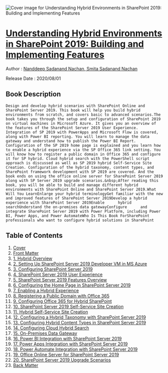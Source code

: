 ![Cover image for Understanding Hybrid Environments in SharePoint 2019: Building and Implementing Features](https://imgdetail.ebookreading.net/cover/cover/20200920/EB9781484260500.jpg)

[Understanding Hybrid Environments in SharePoint 2019: Building and Implementing Features](https://ebookreading.net/view/book/Understanding+Hybrid+Environments+in+SharePoint+2019%3A+Building+and+Implementing+Features-EB9781484260500_1.html "Understanding Hybrid Environments in SharePoint 2019: Building and Implementing Features")
====================================================================================================================

Author : [Nanddeep Sadanand Nachan](https://ebookreading.net/search/author/Nanddeep+Sadanand+Nachan),[ 
            Smita Sadanand Nachan](https://ebookreading.net/search/author/+%0D%0A++++++++++++Smita+Sadanand+Nachan)

Release Date : 2020/08/01

Book Description
-----------------


    
    Design and develop hybrid scenarios with SharePoint Online and SharePoint Server 2019. This book will help you build hybrid environments from scratch, and covers basic to advanced scenarios.The book takes you through the setup and configuration of SharePoint 2019 on virtual machines in Microsoft Azure. It gives you an overview of the features of the SharePoint Server 2019 User Experience. Integration of SP 2019 with PowerApps and Microsoft Flow is covered, along with Power BI reporting. You will learn to manage the data gateway and understand how to publish the Power BI Report. Configuration of the SP 2019 home page is explained and you learn how to enable a hybrid experience via the SP Office 365 link setting. You will know how to register a public domain in Office 365 and configure it for SP hybrid. Cloud hybrid search with the PowerShell script approach is discussed as well as SP 2019 hybrid Self-Service Site Creation. Configuration of the hybrid taxonomy, content types, and SharePoint framework development with SP 2019 are covered. And the book ends on using the office online server for SharePoint Server 2019 along with SP Server 2019 upgrade scenarios.&nbsp;After reading this book, you will be able to build and manage different hybrid environments with SharePoint Online and SharePoint Server 2019.What Will You LearnEnlarge your hybrid terminologyGet familiar with the new and improved features of SharePoint Server 2019Develop a hybrid experience with SharePoint Server 2019Enable      hybrid searchUnderstand the on-premises data gatewayConfigure      and integrate SharePoint Server 2019 with Power Platform, including Power      BI, Power Apps, and Power AutomateWho Is This Book ForSharePoint professionals who want to configure hybrid solutions in SharePoint
  

Table of Contents
-----------------

1. [Cover](https://ebookreading.net/view/book/Understanding+Hybrid+Environments+in+SharePoint+2019%3A+Building+and+Implementing+Features-EB9781484260500_1.html)
1. [Front Matter](https://ebookreading.net/view/book/Understanding+Hybrid+Environments+in+SharePoint+2019%3A+Building+and+Implementing+Features-EB9781484260500_2.html)
1. [1.&nbsp;Hybrid Overview](https://ebookreading.net/view/book/Understanding+Hybrid+Environments+in+SharePoint+2019%3A+Building+and+Implementing+Features-EB9781484260500_3.html)
1. [2.&nbsp;Setting Up SharePoint Server 2019 Developer VM in MS Azure](https://ebookreading.net/view/book/Understanding+Hybrid+Environments+in+SharePoint+2019%3A+Building+and+Implementing+Features-EB9781484260500_4.html)
1. [3.&nbsp;Configuring SharePoint Server 2019](https://ebookreading.net/view/book/Understanding+Hybrid+Environments+in+SharePoint+2019%3A+Building+and+Implementing+Features-EB9781484260500_5.html)
1. [4.&nbsp;SharePoint Server 2019 User Experience](https://ebookreading.net/view/book/Understanding+Hybrid+Environments+in+SharePoint+2019%3A+Building+and+Implementing+Features-EB9781484260500_6.html)
1. [5.&nbsp;SharePoint Server 2019 Features Overview](https://ebookreading.net/view/book/Understanding+Hybrid+Environments+in+SharePoint+2019%3A+Building+and+Implementing+Features-EB9781484260500_7.html)
1. [6.&nbsp;Configuring the Home Page in SharePoint Server 2019](https://ebookreading.net/view/book/Understanding+Hybrid+Environments+in+SharePoint+2019%3A+Building+and+Implementing+Features-EB9781484260500_8.html)
1. [7.&nbsp;Enabling a Hybrid Experience](https://ebookreading.net/view/book/Understanding+Hybrid+Environments+in+SharePoint+2019%3A+Building+and+Implementing+Features-EB9781484260500_9.html)
1. [8.&nbsp;Registering a Public Domain with Office 365](https://ebookreading.net/view/book/Understanding+Hybrid+Environments+in+SharePoint+2019%3A+Building+and+Implementing+Features-EB9781484260500_10.html)
1. [9.&nbsp;Configuring Office 365 for Hybrid SharePoint](https://ebookreading.net/view/book/Understanding+Hybrid+Environments+in+SharePoint+2019%3A+Building+and+Implementing+Features-EB9781484260500_11.html)
1. [10.&nbsp;SharePoint Server 2019 Self-Service Site Creation](https://ebookreading.net/view/book/Understanding+Hybrid+Environments+in+SharePoint+2019%3A+Building+and+Implementing+Features-EB9781484260500_12.html)
1. [11.&nbsp;Hybrid Self-Service Site Creation](https://ebookreading.net/view/book/Understanding+Hybrid+Environments+in+SharePoint+2019%3A+Building+and+Implementing+Features-EB9781484260500_13.html)
1. [12.&nbsp;Configuring a Hybrid Taxonomy with SharePoint Server 2019](https://ebookreading.net/view/book/Understanding+Hybrid+Environments+in+SharePoint+2019%3A+Building+and+Implementing+Features-EB9781484260500_14.html)
1. [13.&nbsp;Configuring Hybrid Content Types in SharePoint Server 2019](https://ebookreading.net/view/book/Understanding+Hybrid+Environments+in+SharePoint+2019%3A+Building+and+Implementing+Features-EB9781484260500_15.html)
1. [14.&nbsp;Configuring Cloud Hybrid Search](https://ebookreading.net/view/book/Understanding+Hybrid+Environments+in+SharePoint+2019%3A+Building+and+Implementing+Features-EB9781484260500_16.html)
1. [15.&nbsp;On-Premises Data Gateway](https://ebookreading.net/view/book/Understanding+Hybrid+Environments+in+SharePoint+2019%3A+Building+and+Implementing+Features-EB9781484260500_17.html)
1. [16.&nbsp;Power BI Integration with SharePoint Server 2019](https://ebookreading.net/view/book/Understanding+Hybrid+Environments+in+SharePoint+2019%3A+Building+and+Implementing+Features-EB9781484260500_18.html)
1. [17.&nbsp;Power Apps Integration with SharePoint Server 2019](https://ebookreading.net/view/book/Understanding+Hybrid+Environments+in+SharePoint+2019%3A+Building+and+Implementing+Features-EB9781484260500_19.html)
1. [18.&nbsp;Power Automate Integration with SharePoint Server 2019](https://ebookreading.net/view/book/Understanding+Hybrid+Environments+in+SharePoint+2019%3A+Building+and+Implementing+Features-EB9781484260500_20.html)
1. [19.&nbsp;Office Online Server for SharePoint Server 2019](https://ebookreading.net/view/book/Understanding+Hybrid+Environments+in+SharePoint+2019%3A+Building+and+Implementing+Features-EB9781484260500_21.html)
1. [20.&nbsp;SharePoint Server 2019 Upgrade Scenarios](https://ebookreading.net/view/book/Understanding+Hybrid+Environments+in+SharePoint+2019%3A+Building+and+Implementing+Features-EB9781484260500_22.html)
1. [Back Matter](https://ebookreading.net/view/book/Understanding+Hybrid+Environments+in+SharePoint+2019%3A+Building+and+Implementing+Features-EB9781484260500_23.html)
